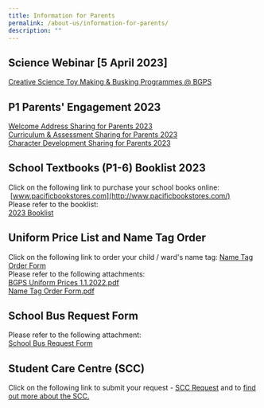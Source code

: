 ```yaml
---
title: Information for Parents
permalink: /about-us/information-for-parents/
description: ""
---
```

## Science Webinar [5 April 2023]
[Creative Science Toy Making &amp; Busking Programmes @ BGPS](/files/science%20webinar%20on%20cstm%20&amp;%20csb@bgpps%20on%205%20april%202023_for%20sch%20website.pdf)

P1 Parents' Engagement 2023
-------------------------------------
[Welcome Address Sharing for Parents 2023](/files/Welcome%20Address%20Sharing%20for%20Parents%202023.pdf)<br>
[Curriculum &amp; Assessment Sharing for Parents 2023](/files/Curriculum%20&amp;%20Assessment%20Sharing%20for%20Parents%202023.pdf)<br>
[Character Development Sharing for Parents 2023](/files/Character%20Development%20Sharing%20for%20Parents%202023.pdf)<br>


School Textbooks (P1-6) Booklist 2023
-------------------------------------

Click on the following link to purchase your school books online: &nbsp;[www.pacificbookstores.com](http://www.pacificbookstores.com/)  
Please refer to the booklist:&nbsp;<br>
[2023 Booklist](/files/School%20Booklist.pdf)

  
Uniform Price List and Name Tag Order
-------------------------------------

Click on the following link to order your child / ward's name tag: [Name Tag Order Form](https://khuniform.com/bgpsnametag/)<br>
Please refer to the following attachments:  
[BGPS Uniform Prices 1.1.2022.pdf](/files/BGPS%20Uniform%20Prices%201%20Jan%202022_new%20vendor.pdf) <br>
[Name Tag Order Form.pdf](/files/Name%20Tag%20Order%20Form.pdf) 

School Bus Request Form
-----------------------
Please refer to the following attachment:<br>
[School Bus Request Form](/files/Info%20Sheet%20on%20School%20bus%20Services%20(BGPS)%20(2023).pdf)


Student Care Centre (SCC)
-------------------------

Click on the following link to submit your request - [SCC Request](https://form.jotform.com/222634410813447) and to [find out more about the SCC.](https://www.aceatwork.com.sg/ace469317)